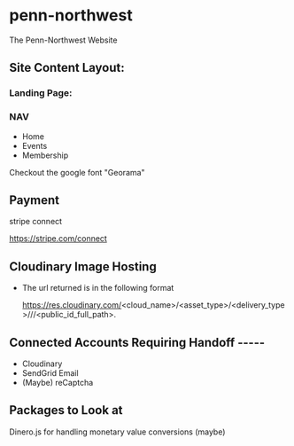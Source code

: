 # penn-northwest

The Penn-Northwest Website

## Site Content Layout:

### Landing Page:

### NAV

- Home
- Events
- Membership

Checkout the google font "Georama"

## Payment

stripe connect

https://stripe.com/connect

## Cloudinary Image Hosting

- The url returned is in the following format

  https://res.cloudinary.com/<cloud_name>/<asset_type>/<delivery_type>/<transformations>/<version>/<public_id_full_path>.<extension>

## Connected Accounts Requiring Handoff -----

- Cloudinary
- SendGrid Email
- (Maybe) reCaptcha

## Packages to Look at

Dinero.js for handling monetary value conversions (maybe)
